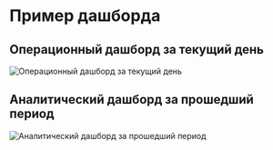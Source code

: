 # Пример дашборда

## Операционный дашборд за текущий день
![Операционный дашборд за текущий день](https://raw.githubusercontent.com/adagudeda/training_reposytory/main/_Построение%20дашбордов%20%5BClickHouse%2C%20Superset%5D/Операционный%20дашборд%20-%20лента%20новостей.jpg)

## Аналитический дашборд за прошедший период
![Аналитический дашборд за прошедший период](https://raw.githubusercontent.com/adagudeda/training_reposytory/main/_Построение%20дашбордов%20%5BClickHouse%2C%20Superset%5D/Аналитический%20дашборд%20-%20лента%20новостей.jpg)
